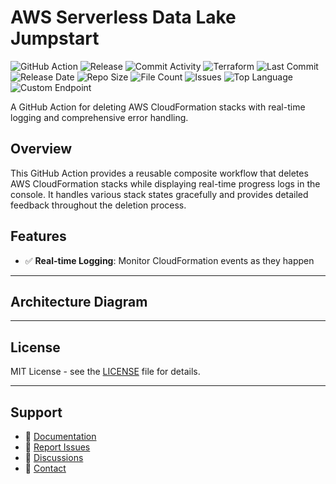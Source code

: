 # AWS Serverless Data Lake Jumpstart

![GitHub Action](https://img.shields.io/badge/GitHub-Action-blue?logo=github)&nbsp;![Release](https://github.com/subhamay-bhattacharyya/0902-datalake-tf/actions/workflows/release.yaml/badge.svg)&nbsp;![Commit Activity](https://img.shields.io/github/commit-activity/t/subhamay-bhattacharyya/0902-datalake-tf)&nbsp;![Terraform](https://img.shields.io/badge/AWS-Terraform-orange?logo=amazonaws)&nbsp;![Last Commit](https://img.shields.io/github/last-commit/subhamay-bhattacharyya/0902-datalake-tf)&nbsp;![Release Date](https://img.shields.io/github/release-date/subhamay-bhattacharyya/0902-datalake-tf)&nbsp;![Repo Size](https://img.shields.io/github/repo-size/subhamay-bhattacharyya/0902-datalake-tf)&nbsp;![File Count](https://img.shields.io/github/directory-file-count/subhamay-bhattacharyya/0902-datalake-tf)&nbsp;![Issues](https://img.shields.io/github/issues/subhamay-bhattacharyya/0902-datalake-tf)&nbsp;![Top Language](https://img.shields.io/github/languages/top/subhamay-bhattacharyya/0902-datalake-tf)&nbsp;![Custom Endpoint](https://img.shields.io/endpoint?url=https://gist.githubusercontent.com/bsubhamay/b027fd2275baa894e58cc09c31cd9f9e/raw/0902-datalake-tf.json?)


A GitHub Action for deleting AWS CloudFormation stacks with real-time logging and comprehensive error handling.

## Overview

This GitHub Action provides a reusable composite workflow that deletes AWS CloudFormation stacks while displaying real-time progress logs in the console. It handles various stack states gracefully and provides detailed feedback throughout the deletion process.

## Features

- ✅ **Real-time Logging**: Monitor CloudFormation events as they happen

---

## Architecture Diagram


---

## License

MIT License - see the [LICENSE](LICENSE) file for details.

---

## Support

- 📖 [Documentation](https://github.com/subhamay-bhattacharyya/0902-datalake-tf/wiki)
- 🐛 [Report Issues](https://github.com/subhamay-bhattacharyya/0902-datalake-tf/issues)
- 💬 [Discussions](https://github.com/subhamay-bhattacharyya/0902-datalake-tf/discussions)
- 📧 [Contact](mailto:support@subhamay.aws@gmail.com)
